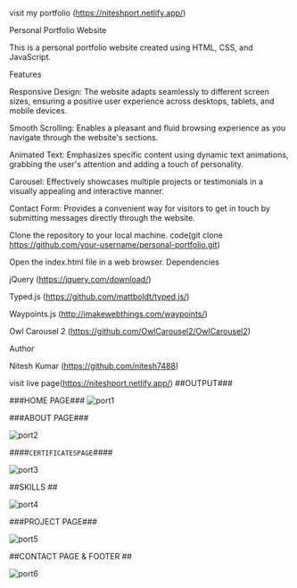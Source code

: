 visit my portfolio (https://niteshport.netlify.app/)
   
   Personal Portfolio Website

This is a personal portfolio website created using HTML, CSS, and JavaScript.

Features

Responsive Design: The website adapts seamlessly to different screen sizes, ensuring a positive user experience across desktops, tablets, and mobile devices.

Smooth Scrolling: Enables a pleasant and fluid browsing experience as you navigate through the website's sections.

Animated Text: Emphasizes specific content using dynamic text animations, grabbing the user's attention and adding a touch of personality.

Carousel: Effectively showcases multiple projects or testimonials in a visually appealing and interactive manner.

Contact Form: Provides a convenient way for visitors to get in touch by submitting messages directly through the website.


Clone the repository to your local machine.
code(git clone https://github.com/your-username/personal-portfolio.git)

Open the index.html file in a web browser.
Dependencies

jQuery (https://jquery.com/download/)

Typed.js (https://github.com/mattboldt/typed.js/)

Waypoints.js (http://imakewebthings.com/waypoints/)

Owl Carousel 2 (https://github.com/OwlCarousel2/OwlCarousel2)

Author

Nitesh Kumar (https://github.com/nitesh7488)

visit live page(https://niteshport.netlify.app/)
##OUTPUT###

###HOME PAGE###
  ![port1](https://github.com/nitesh7488/summer_portfolio_project/assets/120910923/9ab4128c-ddf1-4ed7-a84f-b96d102e3358)


###ABOUT PAGE###

 ![port2](https://github.com/nitesh7488/summer_portfolio_project/assets/120910923/db01acef-d232-407a-b78c-317eeb0b38f9)

####`CERTIFICATESPAGE`####
 
 ![port3](https://github.com/nitesh7488/summer_portfolio_project/assets/120910923/8aed23f0-5f9a-4bdd-8251-fcf53bced84e)

##SKILLS ##


 ![port4](https://github.com/nitesh7488/summer_portfolio_project/assets/120910923/22205413-000e-4ca3-a0ba-4697c9ec2527)

###PROJECT PAGE###

 ![port5](https://github.com/nitesh7488/summer_portfolio_project/assets/120910923/94688347-dd85-43a1-b89b-94d644a0ea72)


##CONTACT PAGE & FOOTER ##

 ![port6](https://github.com/nitesh7488/summer_portfolio_project/assets/120910923/00660bcd-494b-4a0a-839e-bf44c7ce4de7)





